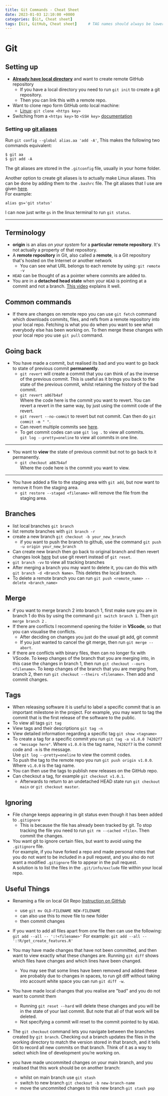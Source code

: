 ```yaml
---
title: Git Commands - Cheat Sheet
date: 2023-01-03 12:10:00 +0000
categories: [Git, Cheat sheet]
tags: [Git, GitHub, Cheat sheet]     # TAG names should always be lowercase
---
```


# Git


## Setting up
- [**Already have local directory**](https://kbroman.org/github_tutorial/pages/init.html) and want to create remote GitHub repository
	- If you have a local directory you need to run `git init` to create a git repository.
	- Then you can link this with a remote repo.
- Want to clone repo form GitHub onto local machine:
	- [Linux](https://m.youtube.com/watch?v=4u6qzxj37h4&list=LL&index=4): `git clone <https key>`
- Switching from a `<https key>` to `<SSH key>` [documentation](https://docs.github.com/en/get-started/getting-started-with-git/managing-remote-repositories#switching-remote-urls-from-https-to-ssh)

### Setting up [git aliases](https://git-scm.com/book/en/v2/Git-Basics-Git-Aliases)

Run `git config --global alias.aa 'add -A'`, This makes the following two commands equivalent:

```terminal
$ git aa
$ git add -A
```

The git aliases are stored in the `.gitconfig` file, usually in your home folder.

Another option to create git aliases is to actually make Linux aliases. This can be done by adding them to the `.bashrc` file. The git aliases that I use are given [here](https://dylandijk.github.io/posts/linux-aliases/).  
For example:

```shell
alias gs='git status'
```

 I can now just write `gs` in the linux terminal to run `git status`.

***

## Terminology

- **origin** is an alias  _on your system_ for a **particular remote repository**. It's not actually a property of that repository.
- A **remote repository** in Git, also called a **remote**, is a Git repository that's hosted on the Internet or another network
	- You can see what URL belongs to each remote by using: `git remote -v`
- `HEAD` can be thought of as a pointer where commits are added to.
- You are in a **detached head state** when your `HEAD` is pointing at a commit and not a branch. [This video](https://www.youtube.com/watch?v=GN36mrrM12k) explains it well.

## Common commands
- If there are changes on remote repo you can use `git fetch` command which downloads commits, files, and refs from a remote repository into your local repo. Fetching is what you do when you want to see what everybody else has been working on.
To then merge these changes with your local repo you use `git pull` command.


## Going back

- You have made a commit, but realised its bad and you want to go back to state of previous commit **permanently**.
	- `git revert` will create a commit that you can think of as the inverse of the previous commit. This is useful as it brings you back to the state of the previous commit, whilst retaining the history of the bad commit.
	- `git revert a867b4af`  
	Where the code here is the commit you want to revert.
	You can revert a revert in the same way, by just using the commit code of the revert.
	- `git revert --no-commit` to revert but not commit. Can then do `git commit -m " "`.
	- Can revert multiple commits see [here](https://stackoverflow.com/questions/1463340/how-can-i-revert-multiple-git-commits/1470452#1470452).
	- To get commit codes can use `git log .` to view all commits.  
	`git log --pretty=oneline` to view all commits in one line.

***

- You want to **view** the state of previous commit but not to go back to it permanently.
	- `git checkout a867b4af`  
	Where the code here is the commit you want to view.

***

- You have added a file to the staging area with `git add`, but now want to remove it from the staging area.
	- `git restore --staged <filename>` will remove the file from the staging area. 

## Branches
- list local branches `git branch`
- list remote branches with `git branch -r`
- create a new branch `git checkout -b your_new_branch`
	- if you want to push the branch to github, use the command `git push -u origin your_new_branch`
- Can create new branch then go back to original branch and then revert changes look [here](https://stackoverflow.com/questions/2816715/branch-from-a-previous-commit-using-git/31783383#31783383) but use git revert instead of `git reset`.
- `git branch -vv` to view all tracking branches
- After merging a branch you may want to delete it, you can do this with  `git branch -d <Branch Name>`. This deletes the local branch.
- To delete a remote branch you can run `git push <remote_name> --delete <branch_name>`


## Merge
- if you want to merge branch 2 into branch 1, first make sure you are in branch 1 do this by using the command `git switch branch 1`. Then `git merge branch 2` .
- If there are conflicts I recommend opening the folder in **VScode**, so that you can visualise the conflicts.
	- After deciding on changes you just do the usual git add, git commit
	- If you just wanted to cancel the git merge, then run `git merge --abort`.
- If there are conflicts with binary files, then can no longer fix with VScode. To keep changes of the branch that you are merging into, in this case the changes in branch 1, then run `git checkout --ours <filename>`. To keep changes of the branch that you are merging from, branch 2, then run `git checkout --theirs <filename>`. Then add and commit changes.

## Tags 

- When releasing software it is useful to label a specific commit that is an important milestone in the project. For example, you may want to tag the commit that is the first release of the software to the public. 
- To view all tags `git tag`
- View tags and their descriptions `git tag -n`
- View detailed information regarding a specific tag `git show <tagname>`
- To create a tag for a specific commit you run `git tag -a v1.0.0 74202f7 -m "message here"`. Where `v1.0.0` is the tag name, `74202f7` is the commit code and `-m` is the message.  
Use `git log --pretty=oneline` to view the commit codes.
- To push the tag to the remote repo you run `git push origin v1.0.0`. Where `v1.0.0` is the tag name.
- You can then use the tags to publish new releases on the GitHub repo.
- Can checkout a tag, for example `git checkout v1.0.1`.
	- Afterwards to return to an undetached HEAD state run `git checkout main` or `git checkout master`.




## Ignoring
- File change keeps appearing in git status even though it has been added to `.gitignore`
	- This is because the file has already been tracked by git. To stop tracking the file you need to run `git rm --cached <file>`. Then commit the changes.
- You want git to ignore certain files, but want to avoid using the `.gitignore` file.  
For example, if you have forked a repo and made personal notes that you do not want to be included in a pull request, and you also do not want a modified `.gitignore` file to appear in the pull request.  
A solution is to list the files in the `.git/info/exclude` file within your local repo.


## Useful Things

- Renaming a file on local Git Repo
[Instruction on GitHub](https://docs.github.com/en/repositories/working-with-files/managing-files/renaming-a-file#renaming-a-file-using-the-command-line)
  - use `git mv OLD-FILENAME NEW-FILENAME`
  - can also use this to move file to new folder
  - then commit changes

- If you want to add all files apart from one file then can use the following: `git add --all -- ':!<filename>'` For example: `git add --all -- ':!R/get_create_features.R'`
- You may have made changes that have not been committed, and then want to view exactly what these changes are. Running `git diff` shows which files have changes and which lines have been changed.
	- You may see that some lines have been removed and added these are probably due to changes in spaces, to run git diff without taking into account white space you can run `git diff -w`.
- You have made local changes that you realise are "bad" and you do not want to commit them
  - Running `git reset --hard` will delete these changes and you will be in the state of your last commit. But note that all of that work will be deleted.
  - Not specifying a commit will reset to the commit pointed to by `HEAD`.


- The `git checkout` command lets you navigate between the branches created by `git branch`. Checking out a branch updates the files in the working directory to match the version stored in that branch, and it tells Git to record all new commits on that branch. Think of it as a way to select which line of development you’re working on.

- you have made uncommited changes on your main branch, and you realised that this work should be on another branch:
	- whilst on main branch use `git stash`
	- switch to new branch `git checkout -b new-branch-name`
	- move the uncommited changes to this new branch `git stash pop`



